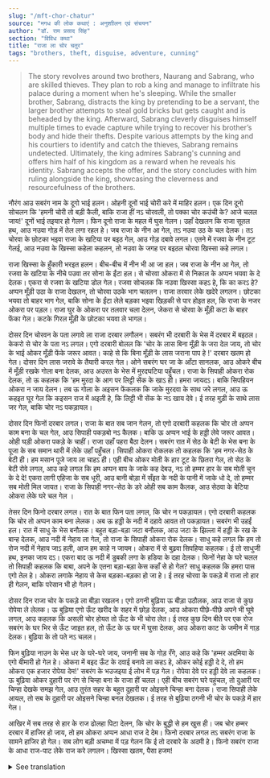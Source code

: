 ```yaml
---
slug: "/mft-chor-chatur"
source: "मगध की लोक कथाएं : अनुशाीलन एवं संचयन"
author: "डॉ. राम प्रसाद सिंह"
section: "विविध कथा"
title: "राजा ला चोर चतुर"
tags: "brothers, theft, disguise, adventure, cunning"
---
```

<blockquote>
The story revolves around two brothers, Naurang and Sabrang, who are skilled thieves. They plan to rob a king and manage to infiltrate his palace during a moment when he's sleeping. While the smaller brother, Sabrang, distracts the king by pretending to be a servant, the larger brother attempts to steal gold bricks but gets caught and is beheaded by the king. Afterward, Sabrang cleverly disguises himself multiple times to evade capture while trying to recover his brother’s body and hide their thefts. Despite various attempts by the king and his courtiers to identify and catch the thieves, Sabrang remains undetected. Ultimately, the king admires Sabrang's cunning and offers him half of his kingdom as a reward when he reveals his identity. Sabrang accepts the offer, and the story concludes with him ruling alongside the king, showcasing the cleverness and resourcefulness of the brothers.
</blockquote>

नौरंग आउ सबरंग नाम के दूगो भाई हलन। ओहनी दूनों भाई चोरी करे में माहिर हलन। एक दिन दूनो सोचलन कि 'हमनी चोरी तो बड़ी कैली, बाकि राजा हीं नऽ चोरवली, तो पक्का चोर कउंची के? आजे चलल जाय!' दूनों भाई तइयार हो गेलन। फिन दूनो राजा के महल में घुस गेलन। उहाँ देखलन कि राजा सूतल हथ, आउ नउवा गोड़ में तेल लगा रहल हे। जब राजा के नीन आ गेल, तऽ नउवा उठ के चल देलक। तऽ चोरवा के छोटका भइवा राजा के खटिया पर बइठ गेल, आउ गोड़ दबावे लगल। एतने में रजवा के नीन टूट गेलई, आउ नउवा के खिस्सा कहेला कहलन, तो नउवा के जगह पर बइठल चोरवा खिस्सा कहे लगल।
 
राजा खिस्सा के हुँकारी भरइत हलन। बीच-बीच में नीन भी आ जा हल। जब राजा के नीन आ गेल, तो रजवा के खटिया के नीचे पउवा तर सोना के ईंटा हल। से चोरवा ओकरा में से निकाल के अप्पन भयवा के दे देलक। एकरा से रजवा के खटिया डोल गेल। रजवा सोचलक कि नउवा खिस्सा कहऽ हे, कि का करऽ हे? अप्पन मूँड़ी उठा के राजा देखलन, तो चोरवा उठके भाग चललन। राजा तरवार लेके खदेरे लगलन। छोटका भयवा तो बाहर भाग गेल, बाकि सोना के ईंटा लेले बड़का भइवा खिड़की से पार होइत हल, कि राजा के नजर ओकरा पर पड़ल। राजा घुर के ओकरा पर तलवार चला देलन, जेकरा से चोरवा के मूँड़ी कटा के बाहर फेंका गेल। कटके गिरल मूँड़ी के छोटका भयवा ले भागल।
 
दोसर दिन चोरवन के पता लगावे ला राजा दरबार लगौलन। सबरंग भी दरबारी के भेस में दरबार में बइठल। केकरो से चोर के पता नऽ लगल। एगो दरबारी बोलल कि 'चोर के लास बिना मूँड़ी के जरा देल जाय, तो चोर के भाई ओकर मूँड़ी फेंके जरूर आवत। काहे से कि बिना मूँड़ी के लास जराना पाप हे !' दरबार खतम हो गेल। दोसर दिन लास जरावे के तैयारी करल गेल। ओने सबरंग घर जा के आँटा सानलक, आउ ओकरे बीच में मूँड़ी रखके गोला बना देलक, आउ अउरत के भेस में मुरदघटिया पहुँचल। राजा के सिपाही ओकरा रोक देलक, तो ऊ कहलक कि 'हम मुरदा के आग पर लिट्टी सेंक के खाऽ ही। हमरा जायदऽ। बाकि सिपहियन ओकरा न जाय देलन। तब ऊ गोला के अइसन फेंकलक कि जाके मुरदवा के साथ जरे लगल, आउ ऊ कहइत घूर गेल कि कइसन राज में अइली हे, कि लिट्टी भी सेंक के नऽ खाय देवे। ई तरह मुड़ी के साथे लास जर गेल, बाकि चोर नऽ पकड़ायल। 

दोसर दिन फिनों दरबार लगल। राजा के बात सब जान गेलन, तो एगो दरबारी कहलक कि चोर तो अप्पन काम बना के चल गेल, आउ सिपाही पकड़बो नऽ कैलक। बाकि ऊ अप्पन भाई के हड्डी लेवे जरूर आवत। ओही घड़ी ओकरा पकड़े के चाहीं। राजा उहाँ पहरा बैठा देलन। सबरंग रात में सेठ के बेटी के भेस बना के पूजा के सब समान थारी में लेके उहाँ पहुँचल। सिपाही ओकरा रोकलक तो कहलक कि 'हम नगर-सेठ के बेटी ही। हम मसान पूजे जाय ला चाहऽ ही। एही बीच ओकर मोती के हार टूट के छितरा गेल, तो सेठ के बेटी रोवे लगल, आउ कहे लगल कि हम अप्पन बाप के जाके कह देबउ, नऽ तो हम्मर हार के सब मोती चुन के दे दे! एकरा लागी एहिजा के सब धूरी, आउ बानी बोड़ा में सँइत के नदी के पानी में जाके धो दे, तो हम्मर सब मोती मिल जायत। राजा के सिपाही नगर-सेठ के डरे ओही सब काम कैलक, आउ सेठवा के बेटिया ओकरा लेके घरे चल गेल । 

तेसर दिन फिनो दरबार लगल। रात के बात फिन पता लगल, कि चोर न पकड़ायल। एगो दरबारी कहलक कि चोर तो अप्पन काम बना लेलक। अब ऊ हड्डी के नदी में दहावे आवत तो पकड़ायत। सबरंग भी उहईं हल। रात में साधु के भेस बनौलक। बहुत बड़ा-बड़ा जटा बनौलक, आउ जटा के झिल्ला में हड्डी के रख के बान्ह देलक, आउ नदी में नेहाय ला गेल, तो राजा के सिपाही ओकरा रोक देलक। साधु कहे लगल कि हम तो रोज नदी में नेहाय जाऽ हली, आज हम काहे न जायम। ओकरा में से बुढ़वा सिपहिया कहलक। ई तो साधुजी हथ, इनका जाय दऽ। एकरा बाद ऊ नदी में डुबकी लगा के हडिया के दहा देलक। फिनों नेहा के घरे चलल तो सिपाही कहलक कि बाबा, अपने के एतना बड़ा-बड़ा केस कहाँ से हो गेल?  साधु कहलक कि हमरा पास एगो तेल हे। ओकरा लगाके नेहाय से केस बड़का-बड़का हो जा हे। ई तरह चोरवा के पकड़े में राजा तो हार ही गेलन, बाकि परेसान भी हो गेलन। 

दोसर दिन राजा चोर के पकड़े ला बीड़ा रखलन। एगो ठगनी बुढ़िया ऊ बीड़ा उठौलक, आउ राजा से कुछ रोपेया ले लेलक। ऊ बुढ़िया एगो ऊँट खरीद के सहर में छोड़ देलक, आउ ओकरा पीछे-पीछे अपने भी घूमे लगल, आउ कहलक कि असली चोर होयत तो ऊँट के भी चोरा लेत। ई तरह कुछ दिन बीते पर एक रोज सबरंग के घर भिर से ऊँट जाइत हल, तो ऊँट के ऊ घर में घुसा देलक, आउ ओकरा काट के जमीन में गाड़ देलक। बुढ़िया के तो पते नऽ चलल। 

फिन बुढ़िया नाउन के भेस धर के घरे-घरे जाय, जनानी सब के गोड़ रँगे, आउ कहे कि 'हम्मर अदमिया के एगो बीमारी हो गेल हे। ओकरा में बइद ऊँट के दवाई बनावे ला कहऽ हे, ओकर कोई हड्डी दे दे, तो हम ओकरा एक हजार रोपेया देम!' सबरंग के भउजइया ई लोभ में पड़ गेल। रोपेया देवे पर हड्डी देवे ला कहलक। ऊ बुढ़िया ओकर दुहारी पर रंग से चिन्हा बना के राजा हीं चलल। एही बीच सबरंग घरे पहुंचल, तो दुआरी पर चिन्हा देखके समझ गेल, आउ तुरंत सहर के बहुत दुहारी पर ओइसने चिन्हा बना देलक। राजा सिपाही लेके आयल, तो सब के दुहारी पर ओइसने चिन्हा बनल देखलक। ई तरह से बुढ़िया ठगनी भी चोर के पकड़े में हार गेल।

आखिर में सब तरह से हार के राज ढोलहा पिटा देलन, कि चोर के बुद्धी से हम खुस ही। जब चोर हम्मर दरबार में हाजिर हो जाय, तो हम ओकरा अप्पन आधा राज दे देम। फिनो दरबार लगल तऽ सबरंग राजा के सामने हाजिर हो गेल। सब लोग बड़ी अचम्भा में पड़ गेलन कि ई तो दरबारे के अदमी हे। फिनो सबरंग राजा के आधा राज-पाट लेके राज करे लगलन। खिस्सा खतम, पैसा हजम! 

<details>
<summary>See translation</summary>

Once upon a time, there were two brothers named Naurang and Sabrang. Both brothers were experts in theft. One day they decided, "We may be great thieves, but if there are no kings to rob, who else would be the perfect thieves? Let's go today!" The two brothers got ready and then sneaked into the king's palace. There they saw the king sleeping while a servant was massaging his feet with oil. When the king fell asleep, the servant left. The smaller brother sat on the king’s bed and started massaging his feet. Just then, the king woke up and questioned the servant about what was happening. The thief sitting in the servant's place started to explain himself.

The king was bewildered at the servant's response. He kept dozing off intermittently. When the king again fell asleep, the thief secretly took out gold bricks from under the king's bed. This shifted the bed, and the king thought the servant was up to something. When he lifted his head to look, the thief jumped up and ran away. The king grabbed his sword and chased after him. The smaller brother managed to escape outside, but the larger brother, who was trying to get through the window with the gold bricks, caught the king’s eye. The king turned back and swung his sword, which ended up beheading the thief, who was then thrown out. The smaller brother picked up the decapitated head and ran away.

The next day, the king summoned a court to find out the thieves. Sabrang also disguised himself as a courtier and sat among them. No one could identify the thief. One of the courtiers suggested, "If we burn the thief's corpse without a head, the thief's brother will definitely come to collect it. It would be sinful to burn a corpse without a head!" The court session ended. The following day, preparations were made to burn the corpse. Meanwhile, Sabrang returned home, kneaded some flour, made dough balls, and tucked the head into one, going to the cremation ground disguised as a woman. 

When the king’s soldiers stopped him, he claimed, "I’m the daughter of a merchant from the city. I have come to offer prayers at the cremation ground." As luck would have it, the necklace of the merchant's daughter broke and the beads scattered. The merchant's daughter started crying, saying she would go tell her father unless someone helped her gather the beads. Using the local dust and tying it in a cloth to wash in the river, she thought she could recover the beads. Therefore, the king's soldiers, intimidated by the merchant's association, helped her gather those beads and she took her daughter home.

The third day, the court convened again. The previous night’s events were discussed and it was clear that the thief had not been caught. A courtier remarked that the thief had managed to escape and that he would come to fetch the bones from the river. They must catch him then. Sabrang was present there too. That night, he disguised himself as a sadhu (holy man). He crafted a large mop of hair and wrapped the bones in it, proceeding to the river to pretend to bathe. The king's soldiers stopped him, but the sadhu said, "I come to bathe in the river every day; why should I stop today?" An elder soldier remarked that he should let the sadhu pass. 

After bathing, Sabrang went home when a soldier asked him, "Baba, where did you get such long hair?" The sadhu replied, "I have some oil that helps grow long hair when I bathe." This way, the king failed to catch the thief and became increasingly frustrated.

The next day, the king took it upon himself to catch the thief again. A cunning old woman took on this task and collected some money from the king. She bought a camel and let it loose in the city, following it around and claiming that if the real thief existed, they would steal the camel too. Days passed and one day, while Sabrang was home, the camel wandered into his house, and he killed it, burying it in the ground. The old woman was unaware of this.

Then the old woman disguised herself as a woman seeking help, visiting home to home, asking the ladies for camel bones, claiming her husband was sick and needed camel medicine. She promised 1,000 rupees for any bone she could get! Sabrang's sister-in-law, tempted by the offer, agreed to provide a bone in exchange for money. The old woman marked her house to track where the bones were obtained and went to the king. Meanwhile, when Sabrang returned home and saw the mark at his door, he immediately made similar marks at several other houses in the city. When the king's soldiers came, they saw the marks at every house. The cunning old woman failed in her attempt to catch the thief.

In the end, after all the efforts and failures, the king banged the drums declaring he was pleased with the thief's cunning. He announced that when the thief presents himself in the court, he would give him half of his kingdom. When the court convened again, Sabrang presented himself before the king. Everyone was astonished, realizing he was one of the palace’s own. Sabrang then took half of the kingdom and started to rule alongside the king. The tale comes to an end!
</details>